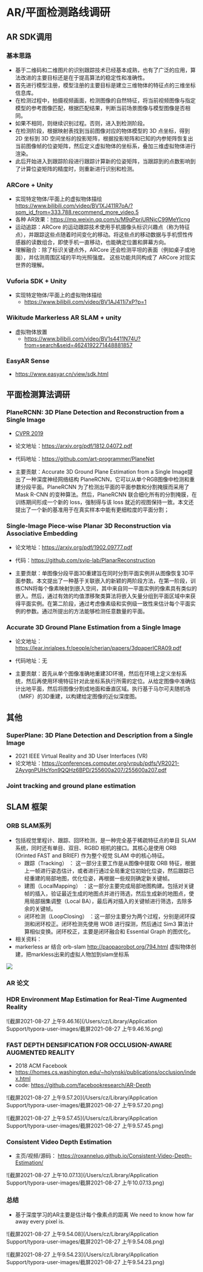 # AR/平面检测路线调研

## AR SDK调用

### 基本思路

- 基于二维码和二维图片的识别跟踪技术已经基本成熟，也有了广泛的应用，算法改进的主要目标还是在于提高算法的稳定性和准确性。
- 首先进行模型注册，模型注册的主要目标是建立三维物体的特征点的三维坐标信息库。
- 在检测过程中，拍摄视频画面，检测图像的自然特征，将当前视频图像与指定模型的参考图像匹配，根据匹配结果，判断当前场景图像与模型图像是否相同。
- 如果不相同，则继续识别过程。否则，进入到检测阶段。
- 在检测阶段，根据映射表找到当前图像对应的物体模型的 3D 点坐标，得到 2D 坐标到 3D 空间坐标的投影矩阵，根据投影矩阵和已知的内参矩阵恢复出当前图像帧的位姿矩阵，然后定义虚拟物体的坐标系，叠加三维虚拟物体进行渲染。
- 此后开始进入到跟踪阶段进行跟踪计算新的位姿矩阵，当跟踪到的点数影响到了计算位姿矩阵的精度时，则重新进行识别和检测。

### ARCore + Unity

- 实现特定物体/平面上的虚拟物体描绘 https://www.bilibili.com/video/BV1XJ411R7oA/?spm_id_from=333.788.recommend_more_video.5
- 各种 AR效果：https://mp.weixin.qq.com/s/M9qPpriURNjcC99MeYIcng
- 运动追踪：ARCore 的运动跟踪技术使用手机摄像头标识兴趣点（称为特征点），并跟踪这些点随着时间变化的移动。将这些点的移动数据与手机惯性传感器的读数组合，即使手机一直移动，也能确定位置和屏幕方向。
- 理解融合：除了标识关键点外，ARCore 还会检测平坦的表面（例如桌子或地面），并估测周围区域的平均光照强度。 这些功能共同构成了 ARCore 对现实世界的理解。

### Vuforia SDK + Unity

- 实现特定物体/平面上的虚拟物体描绘
  - https://www.bilibili.com/video/BV1AJ411i7xP?p=1

### Wikitude Markerless AR SLAM + unity

- 虚拟物体放置
  - https://www.bilibili.com/video/BV1s4411N74U?from=search&seid=4624192271448881857

### EasyAR Sense

- https://www.easyar.cn/view/sdk.html




## 平面检测算法调研

### PlaneRCNN: 3D Plane Detection and Reconstruction from a Single Image

- [CVPR 2019](https://paperswithcode.com/conference/cvpr-2019-6)

- 论文地址：https://arxiv.org/pdf/1812.04072.pdf
- 代码地址：https://github.com/art-programmer/PlaneNet
- 主要贡献：Accurate 3D Ground Plane Estimation from a Single Image提出了一种深度神经网络结构 PlaneRCNN，它可以从单个RGB图像中检测和重建分段平面。PlaneRCNN 为了检测出平面的平面参数和分割掩膜而采用了 Mask R-CNN 的变种算法。然后，PlaneRCNN 联合细化所有的分割掩膜，在训练期间形成一个新的 loss，强制得与该 loss 就近的视图保持一致。本文还提出了一个新的基准用于在真实样本中能有更细粒度的平面分割；

### Single-Image Piece-wise Planar 3D Reconstruction via Associative Embedding

- 论文地址：https://arxiv.org/pdf/1902.09777.pdf

- 代码：https://github.com/svip-lab/PlanarReconstruction

- 主要贡献：单图像分段平面3D重建旨在同时分割平面实例并从图像恢复3D平面参数。本文提出了一种基于关联嵌入的新颖的两阶段方法，在第一阶段，训练CNN将每个像素映射到嵌入空间，其中来自同一平面实例的像素具有类似的嵌入。然后，通过有效的均值漂移聚类算法将嵌入矢量分组到平面区域中来获得平面实例。在第二阶段，通过考虑像素级和实例级一致性来估计每个平面实例的参数。通过所提出的方法能够检测任意数量的平面。

  

### Accurate 3D Ground Plane Estimation from a Single Image

- 论文地址：https://lear.inrialpes.fr/people/cherian/papers/3dpaperICRA09.pdf
- 代码地址：无

- 主要贡献：首先从单个图像准确地重建3D环境，然后在环境上定义坐标系统，然后再使用环境特征针对此坐标系执行所需的定位。从给定图像中准确估计出地平面，然后将图像分割成地面和垂直区域。执行基于马尔可夫随机场（MRF）的3D重建，以构建给定图像的近似深度图。

## 其他

### **SuperPlane: 3D Plane Detection and Description from a Single Image**

- 2021 IEEE Virtual Reality and 3D User Interfaces (VR)
- 论文地址：https://conferences.computer.org/vrpub/pdfs/VR2021-2AyvgnPUHcYon9QQHz6BPD/255600a207/255600a207.pdf

### Joint tracking and ground plane estimation



## SLAM 框架

### ORB SLAM系列

- 包括视觉里程计、跟踪、回环检测，是一种完全基于稀疏特征点的单目 SLAM 系统，同时还有单目、双目、RGBD 相机的接口。其核心是使用 ORB (Orinted FAST and BRIEF) 作为整个视觉 SLAM 中的核心特征。
  - 跟踪（Tracking） ： 这一部分主要工作是从图像中提取 ORB 特征，根据上一帧进行姿态估计，或者进行通过全局重定位初始化位姿，然后跟踪已经重建的局部地图，优化位姿，再根据一些规则确定新关键帧。
  -  建图（LocalMapping） ：这一部分主要完成局部地图构建。包括对关键帧的插入，验证最近生成的地图点并进行筛选，然后生成新的地图点，使用局部捆集调整（Local BA），最后再对插入的关键帧进行筛选，去除多余的关键帧。
  - 闭环检测（LoopClosing） ：这一部分主要分为两个过程，分别是闭环探测和闭环校正。闭环检测先使用 WOB 进行探测，然后通过 Sim3 算法计算相似变换。闭环校正，主要是闭环融合和 Essential Graph 的图优化。
- 相关资料：
- markerless ar 结合 orb-slam http://paopaorobot.org/794.html 虚拟物体创建，把markless出来的虚拟人物加到slam坐标系

![](https://pic2.zhimg.com/80/9e3c8d2d5fd53a6d66f0b94b86818cfd_1440w.png)

### AR 论文

###  HDR Environment Map Estimation for Real-Time Augmented Reality

![截屏2021-08-27 上午9.46.16](/Users/cz/Library/Application Support/typora-user-images/截屏2021-08-27 上午9.46.16.png)

### FAST DEPTH DENSIFICATION FOR OCCLUSION-AWARE AUGMENTED REALITY

- 2018 ACM Facebook
- https://homes.cs.washington.edu/~holynski/publications/occlusion/index.html
- code: https://github.com/facebookresearch/AR-Depth

![截屏2021-08-27 上午9.57.20](/Users/cz/Library/Application Support/typora-user-images/截屏2021-08-27 上午9.57.20.png)



![截屏2021-08-27 上午9.57.45](/Users/cz/Library/Application Support/typora-user-images/截屏2021-08-27 上午9.57.45.png)



### Consistent Video Depth Estimation

- 主页/视频/源码： https://roxanneluo.github.io/Consistent-Video-Depth-Estimation/

![截屏2021-08-27 上午10.07.13](/Users/cz/Library/Application Support/typora-user-images/截屏2021-08-27 上午10.07.13.png)

### 总结

- 基于深度学习的AR主要是估计每个像素点的距离 We need to know how far away every pixel is.

![截屏2021-08-27 上午9.54.08](/Users/cz/Library/Application Support/typora-user-images/截屏2021-08-27 上午9.54.08.png)

![截屏2021-08-27 上午9.54.23](/Users/cz/Library/Application Support/typora-user-images/截屏2021-08-27 上午9.54.23.png)

